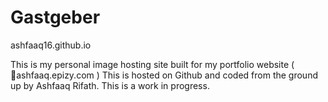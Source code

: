 # Gastgeber
ashfaaq16.github.io

This is my personal image hosting site built for my portfolio website ( 🔗ashfaaq.epizy.com ) 
This is hosted on Github and coded from the ground up by Ashfaaq Rifath. This is a work in progress.
